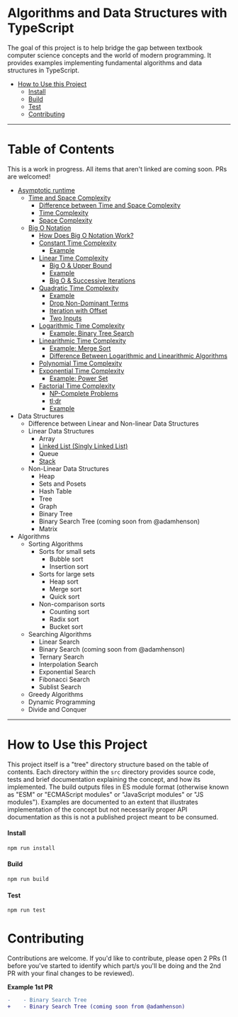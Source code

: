 # Algorithms and Data Structures with TypeScript

The goal of this project is to help bridge the gap between textbook computer science concepts and the world of modern programming. It provides examples implementing fundamental algorithms and data structures in TypeScript.

- [How to Use this Project](#how-to-use-this-project)
  - [Install](#install)
  - [Build](#build)
  - [Test](#test)
  - [Contributing](#contributing)

---

# Table of Contents

This is a work in progress. All items that aren't linked are coming soon. PRs are welcomed!

- [Asymptotic runtime](./src/asymptotic-runtime/README.md#asymptotic-runtime)
  - [Time and Space Complexity](./src/asymptotic-runtime/time-and-space-complexity/README.md#time-and-space-complexity)
    - [Difference between Time and Space Complexity](./src/asymptotic-runtime/time-and-space-complexity/README.md#difference-between-time-and-space-complexity)
    - [Time Complexity](./src/asymptotic-runtime/time-and-space-complexity/README.md#time-complexity)
    - [Space Complexity](./src/asymptotic-runtime/time-and-space-complexity/README.md#space-complexity)
  - [Big O Notation](./src/asymptotic-runtime/big-o-notation/README.md#big-o-notation)
    - [How Does Big O Notation Work?](./src/asymptotic-runtime/big-o-notation/README.md#how-does-big-o-notation-work)
    - [Constant Time Complexity](./src/asymptotic-runtime/big-o-notation/constant-time-complexity/README.md#constant-time-complexity)
      - [Example](./src/asymptotic-runtime/big-o-notation/constant-time-complexity/README.md#example)
    - [Linear Time Complexity](./src/asymptotic-runtime/big-o-notation/linear-time-complexity/README.md#linear-time-complexity)
      - [Big O & Upper Bound](./src/asymptotic-runtime/big-o-notation/linear-time-complexity/README.md#big-o--upper-bound)
      - [Example](./src/asymptotic-runtime/big-o-notation/linear-time-complexity/README.md#example)
      - [Big O & Successive Iterations](./src/asymptotic-runtime/big-o-notation/linear-time-complexity/README.md#big-o--successive-iterations)
    - [Quadratic Time Complexity](./src/asymptotic-runtime/big-o-notation/quadratic-time-complexity/README.md#quadratic-time-complexity)
      - [Example](./src/asymptotic-runtime/big-o-notation/quadratic-time-complexity/README.md#example)
      - [Drop Non-Dominant Terms](./src/asymptotic-runtime/big-o-notation/quadratic-time-complexity/README.md#drop-non-dominant-terms)
      - [Iteration with Offset](./src/asymptotic-runtime/big-o-notation/quadratic-time-complexity/README.md#iteration-with-offset)
      - [Two Inputs](./src/asymptotic-runtime/big-o-notation/quadratic-time-complexity/README.md#two-inputs)
    - [Logarithmic Time Complexity](./src/asymptotic-runtime/big-o-notation/logarithmic-time-complexity/README.md#logarithmic-time-complexity)
      - [Example: Binary Tree Search](./src/asymptotic-runtime/big-o-notation/logarithmic-time-complexity/README.md#example-binary-search)
    - [Linearithmic Time Complexity](./src/asymptotic-runtime/big-o-notation/linearithmic-time-complexity/README.md#linearithmic-time-complexity)
      - [Example: Merge Sort](./src/asymptotic-runtime/big-o-notation/linearithmic-time-complexity/README.md#example-merge-sort)
      - [Difference Between Logarithmic and Linearithmic Algorithms](./src/asymptotic-runtime/big-o-notation/linearithmic-time-complexity/README.md#difference-between-logarithmic-and-linearithmic-algorithms)
    - [Polynomial Time Complexity](./src/asymptotic-runtime/big-o-notation/polynomial-time-complexity/README.md#polynomial-time-complexity)
    - [Exponential Time Complexity](./src/asymptotic-runtime/big-o-notation/exponential-time-complexity/README.md#exponential-time-complexity)
      - [Example: Power Set](./src/asymptotic-runtime/big-o-notation/exponential-time-complexity/README.md#example-power-set)
    - [Factorial Time Complexity](./src/asymptotic-runtime/big-o-notation/factorial-time-complexity/README.md#factorial-time-complexity)
      - [NP-Complete Problems](./src/asymptotic-runtime/big-o-notation/factorial-time-complexity/README.md#np-complete-problems)
      - [tl;dr](./src/asymptotic-runtime/big-o-notation/factorial-time-complexity/README.md#tldr)
      - [Example](./src/asymptotic-runtime/big-o-notation/factorial-time-complexity/README.md#example)
- Data Structures
  - Difference between Linear and Non-linear Data Structures
  - Linear Data Structures
    - Array
    - [Linked List (Singly Linked List)](./src/data-structures/linear-data-structures/singly-linked-list/README.md)
    - Queue
    - [Stack](./src/data-structures/linear-data-structures/stack/README.md)
  - Non-Linear Data Structures
    - Heap
    - Sets and Posets
    - Hash Table
    - Tree
    - Graph
    - Binary Tree
    - Binary Search Tree (coming soon from @adamhenson)
    - Matrix
- Algorithms
  - Sorting Algorithms
    - Sorts for small sets
      - Bubble sort
      - Insertion sort
    - Sorts for large sets
      - Heap sort
      - Merge sort
      - Quick sort
    - Non-comparison sorts
      - Counting sort
      - Radix sort
      - Bucket sort
  - Searching Algorithms
    - Linear Search
    - Binary Search (coming soon from @adamhenson)
    - Ternary Search
    - Interpolation Search
    - Exponential Search
    - Fibonacci Search
    - Sublist Search
  - Greedy Algorithms
  - Dynamic Programming
  - Divide and Conquer

---

# How to Use this Project

This project itself is a "tree" directory structure based on the table of contents. Each directory within the `src` directory provides source code, tests and brief documentation explaining the concept, and how its implemented. The build outputs files in ES module format (otherwise known as "ESM" or "ECMAScript modules" or "JavaScript modules" or "JS modules"). Examples are documented to an extent that illustrates implementation of the concept but not necessarily proper API documentation as this is not a published project meant to be consumed.

#### Install

```bash
npm run install
```

#### Build

```bash
npm run build
```

#### Test

```bash
npm run test
```

# Contributing

Contributions are welcome. If you'd like to contribute, please open 2 PRs (1 before you've started to identify which part/s you'll be doing and the 2nd PR with your final changes to be reviewed).

**Example 1st PR**

``` diff
-    - Binary Search Tree
+    - Binary Search Tree (coming soon from @adamhenson)
```
